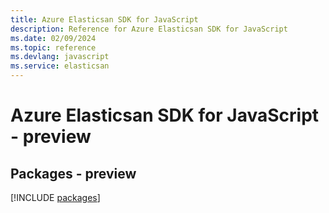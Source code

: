 ```yaml
---
title: Azure Elasticsan SDK for JavaScript
description: Reference for Azure Elasticsan SDK for JavaScript
ms.date: 02/09/2024
ms.topic: reference
ms.devlang: javascript
ms.service: elasticsan
---
```

# Azure Elasticsan SDK for JavaScript - preview
## Packages - preview
[!INCLUDE [packages](elasticsan-index.md)]